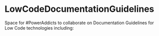 # LowCodeDocumentationGuidelines

Space for #PowerAddicts to collaborate on Documentation Guidelines for Low Code technologies including:
 

